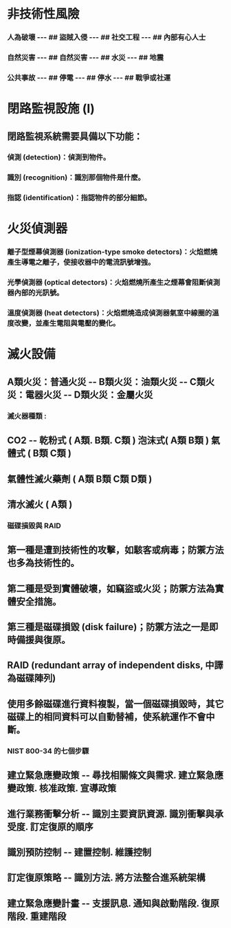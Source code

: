  # 非技術性風險

  ### 人為破壞 --- ## 盜賊入侵 --- ## 社交工程 --- ## 內部有心人士
  ### 自然災害 --- ## 自然災害 --- ## 水災 --- ## 地震
  ### 公共事故 --- ##	停電 ---	## 停水 ---	## 戰爭或社運

 # 閉路監視設施 (I)

 ## 閉路監視系統需要具備以下功能：
 
### 偵測 (detection)：偵測到物件。
### 識別 (recognition)：識別那個物件是什麼。
### 指認 (identification)：指認物件的部分細節。

# 火災偵測器 
### 離子型煙幕偵測器 (ionization-type smoke detectors)：火焰燃燒產生導電之離子，使接收器中的電流訊號增強。
### 光學偵測器 (optical detectors)：火焰燃燒所產生之煙幕會阻斷偵測器內部的光訊號。
### 溫度偵測器 (heat detectors)：火焰燃燒造成偵測器氣室中線圈的溫度改變，並產生電阻與電壓的變化。

# 滅火設備  
## A類火災：普通火災  -- B類火災：油類火災  -- C類火災：電器火災  --  D類火災：金屬火災 

### 滅火器種類 : 
## CO2 -- 乾粉式 ( A類. B類. C類 )  泡沫式( A類 B類 ) 氣體式 ( B類 C類 )
## 氣體性滅火藥劑 ( A類 B類 C類 D類 )
## 清水滅火 ( A類 )

### 磁碟損毀與 RAID

## 第一種是遭到技術性的攻擊，如駭客或病毒；防禦方法也多為技術性的。
## 第二種是受到實體破壞，如竊盜或火災；防禦方法為實體安全措施。
## 第三種是磁碟損毀 (disk failure)；防禦方法之一是即時備援與復原。

## RAID (redundant array of independent disks, 中譯為磁碟陣列) 
## 使用多餘磁碟進行資料複製，當一個磁碟損毀時，其它磁碟上的相同資料可以自動替補，使系統運作不會中斷。

### NIST 800-34 的七個步驟

## 建立緊急應變政策 --	尋找相關條文與需求.	建立緊急應變政策.	核准政策.	宣導政策
## 進行業務衝擊分析 -- 	識別主要資訊資源. 	識別衝擊與承受度. 	訂定復原的順序
## 識別預防控制 -- 	建置控制. 	維護控制
## 訂定復原策略 -- 	識別方法. 	將方法整合進系統架構
## 建立緊急應變計畫 -- 	支援訊息.	通知與啟動階段.	復原階段.	重建階段







 

